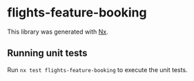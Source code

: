 # flights-feature-booking

This library was generated with [Nx](https://nx.dev).

## Running unit tests

Run `nx test flights-feature-booking` to execute the unit tests.
